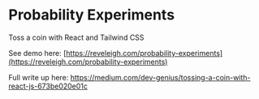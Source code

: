 # Probability Experiments

Toss a coin with React and Tailwind CSS

See demo here: [https://reveleigh.com/probability-experiments](https://reveleigh.com/probability-experiments)

Full write up here: https://medium.com/dev-genius/tossing-a-coin-with-react-js-673be020e01c

